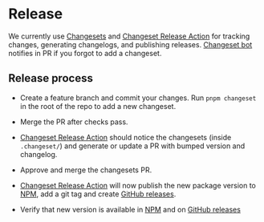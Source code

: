 # Release

We currently use [Changesets](https://github.com/changesets/changesets) and [Changeset Release Action](https://github.com/changesets/action) for tracking changes, generating changelogs, and publishing releases. [Changeset bot](https://github.com/apps/changeset-bot) notifies in PR if you forgot to add a changeset.

## Release process

- Create a feature branch and commit your changes. Run `pnpm changeset` in the root of the repo to add a new changeset.

- Merge the PR after checks pass.

- [Changeset Release Action](https://github.com/changesets/action) should notice the changesets (inside `.changeset/`) and generate or update a PR with bumped version and changelog.

- Approve and merge the changesets PR.

- [Changeset Release Action](https://github.com/changesets/action) will now publish the new package version to [NPM](https://www.npmjs.com/org/arbeidstilsynet), add a git tag and create [GitHub releases](https://github.com/Arbeidstilsynet/design/releases).

- Verify that new version is available in [NPM](https://www.npmjs.com/org/arbeidstilsynet) and on [GitHub releases](https://github.com/Arbeidstilsynet/design/releases)
